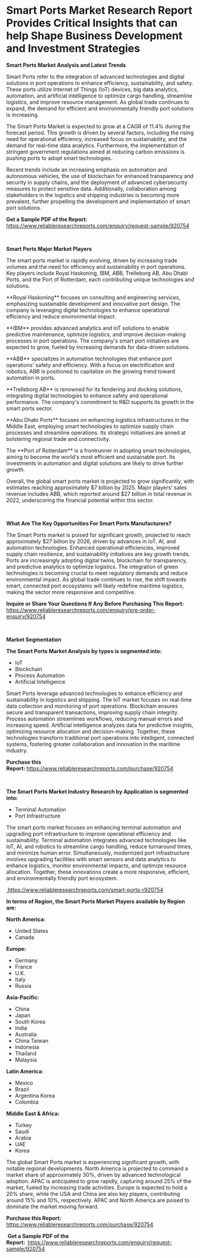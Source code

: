 <p><h1>Smart Ports Market Research Report Provides Critical Insights that can help Shape Business Development and Investment Strategies</h1></p><p><strong>Smart Ports Market Analysis and Latest Trends</strong></p>
<p><p>Smart Ports refer to the integration of advanced technologies and digital solutions in port operations to enhance efficiency, sustainability, and safety. These ports utilize Internet of Things (IoT) devices, big data analytics, automation, and artificial intelligence to optimize cargo handling, streamline logistics, and improve resource management. As global trade continues to expand, the demand for efficient and environmentally friendly port solutions is increasing.</p><p>The Smart Ports Market is expected to grow at a CAGR of 11.4% during the forecast period. This growth is driven by several factors, including the rising need for operational efficiency, increased focus on sustainability, and the demand for real-time data analytics. Furthermore, the implementation of stringent government regulations aimed at reducing carbon emissions is pushing ports to adopt smart technologies.</p><p>Recent trends include an increasing emphasis on automation and autonomous vehicles, the use of blockchain for enhanced transparency and security in supply chains, and the deployment of advanced cybersecurity measures to protect sensitive data. Additionally, collaboration among stakeholders in the logistics and shipping industries is becoming more prevalent, further propelling the development and implementation of smart port solutions.</p></p>
<p><strong>Get a Sample PDF of the Report:&nbsp;</strong> <a href="https://www.reliableresearchreports.com/enquiry/request-sample/920754?utm_campaign=3068&utm_medium=2&utm_source=Github&utm_content=ia&utm_term=18042025&utm_id=smart-ports">https://www.reliableresearchreports.com/enquiry/request-sample/920754</a></p>
<p>&nbsp;</p>
<p><strong>Smart Ports Major Market Players</strong></p>
<p><p>The smart ports market is rapidly evolving, driven by increasing trade volumes and the need for efficiency and sustainability in port operations. Key players include Royal Haskoning, IBM, ABB, Trelleborg AB, Abu Dhabi Ports, and the Port of Rotterdam, each contributing unique technologies and solutions.</p><p>**Royal Haskoning** focuses on consulting and engineering services, emphasizing sustainable development and innovative port design. The company is leveraging digital technologies to enhance operational efficiency and reduce environmental impact.</p><p>**IBM** provides advanced analytics and IoT solutions to enable predictive maintenance, optimize logistics, and improve decision-making processes in port operations. The company's smart port initiatives are expected to grow, fueled by increasing demands for data-driven solutions.</p><p>**ABB** specializes in automation technologies that enhance port operations' safety and efficiency. With a focus on electrification and robotics, ABB is positioned to capitalize on the growing trend toward automation in ports.</p><p>**Trelleborg AB** is renowned for its fendering and docking solutions, integrating digital technologies to enhance safety and operational performance. The company's commitment to R&D supports its growth in the smart ports sector.</p><p>**Abu Dhabi Ports** focuses on enhancing logistics infrastructures in the Middle East, employing smart technologies to optimize supply chain processes and streamline operations. Its strategic initiatives are aimed at bolstering regional trade and connectivity.</p><p>The **Port of Rotterdam** is a frontrunner in adopting smart technologies, aiming to become the world's most efficient and sustainable port. Its investments in automation and digital solutions are likely to drive further growth.</p><p>Overall, the global smart ports market is projected to grow significantly, with estimates reaching approximately $7 billion by 2025. Major players' sales revenue includes ABB, which reported around $27 billion in total revenue in 2022, underscoring the financial potential within this sector.</p></p>
<p>&nbsp;</p>
<p><strong>What Are The Key Opportunities For Smart Ports Manufacturers?</strong></p>
<p><p>The Smart Ports market is poised for significant growth, projected to reach approximately $27 billion by 2026, driven by advances in IoT, AI, and automation technologies. Enhanced operational efficiencies, improved supply chain resilience, and sustainability initiatives are key growth trends. Ports are increasingly adopting digital twins, blockchain for transparency, and predictive analytics to optimize logistics. The integration of green technologies is becoming crucial to meet regulatory demands and reduce environmental impact. As global trade continues to rise, the shift towards smart, connected port ecosystems will likely redefine maritime logistics, making the sector more responsive and competitive.</p></p>
<p><strong>Inquire or Share Your Questions If Any Before Purchasing This Report:</strong> <a href="https://www.reliableresearchreports.com/enquiry/pre-order-enquiry/920754?utm_campaign=3068&utm_medium=2&utm_source=Github&utm_content=ia&utm_term=18042025&utm_id=smart-ports">https://www.reliableresearchreports.com/enquiry/pre-order-enquiry/920754</a></p>
<p>&nbsp;</p>
<p><strong>Market Segmentation</strong></p>
<p><strong>The Smart Ports Market Analysis by types is segmented into:</strong></p>
<p><ul><li>IoT</li><li>Blockchain</li><li>Process Automation</li><li>Artificial Intelligence</li></ul></p>
<p><p>Smart Ports leverage advanced technologies to enhance efficiency and sustainability in logistics and shipping. The IoT market focuses on real-time data collection and monitoring of port operations. Blockchain ensures secure and transparent transactions, improving supply chain integrity. Process automation streamlines workflows, reducing manual errors and increasing speed. Artificial intelligence analyzes data for predictive insights, optimizing resource allocation and decision-making. Together, these technologies transform traditional port operations into intelligent, connected systems, fostering greater collaboration and innovation in the maritime industry.</p></p>
<p><strong>Purchase this Report:&nbsp;</strong><a href="https://www.reliableresearchreports.com/purchase/920754?utm_campaign=3068&utm_medium=2&utm_source=Github&utm_content=ia&utm_term=18042025&utm_id=smart-ports">https://www.reliableresearchreports.com/purchase/920754</a></p>
<p>&nbsp;</p>
<p><strong>The Smart Ports Market Industry Research by Application is segmented into:</strong></p>
<p><ul><li>Terminal Automation</li><li>Port Infrastructure</li></ul></p>
<p><p>The smart ports market focuses on enhancing terminal automation and upgrading port infrastructure to improve operational efficiency and sustainability. Terminal automation integrates advanced technologies like IoT, AI, and robotics to streamline cargo handling, reduce turnaround times, and minimize human error. Simultaneously, modernized port infrastructure involves upgrading facilities with smart sensors and data analytics to enhance logistics, monitor environmental impacts, and optimize resource allocation. Together, these innovations create a more responsive, efficient, and environmentally friendly port ecosystem.</p></p>
<p><a href="https://www.reliableresearchreports.com/smart-ports-r920754?utm_campaign=3068&utm_medium=2&utm_source=Github&utm_content=ia&utm_term=18042025&utm_id=smart-ports">&nbsp;https://www.reliableresearchreports.com/smart-ports-r920754</a></p>
<p><strong>In terms of Region, the Smart Ports Market Players available by Region are:</strong></p>
<p>
    <p> <strong> North America: </strong>
        <ul>
            <li>United States</li>
            <li>Canada</li>
        </ul>
        </p> 
    <p> <strong> Europe: </strong>
        <ul>
            <li>Germany</li>
            <li>France</li>
            <li>U.K.</li>
            <li>Italy</li>
            <li>Russia</li>
        </ul>
        </p> 
    <p> <strong> Asia-Pacific: </strong>
        <ul>
            <li>China</li>
            <li>Japan</li>
            <li>South Korea</li>
            <li>India</li>
            <li>Australia</li>
            <li>China Taiwan</li>
            <li>Indonesia</li>
            <li>Thailand</li>
            <li>Malaysia</li>
        </ul>
        </p> 
    <p> <strong> Latin America: </strong>
        <ul>
            <li>Mexico</li>
            <li>Brazil</li>
            <li>Argentina Korea</li>
            <li>Colombia</li>
        </ul>
        </p> 
    <p> <strong> Middle East & Africa: </strong>
        <ul>
            <li>Turkey</li>
            <li>Saudi</li>
            <li>Arabia</li>
            <li>UAE</li>
            <li>Korea</li>
        </ul>
    </p>
    </p>
<p><p>The global Smart Ports market is experiencing significant growth, with notable regional developments. North America is projected to command a market share of approximately 30%, driven by advanced technological adoption. APAC is anticipated to grow rapidly, capturing around 25% of the market, fueled by increasing trade activities. Europe is expected to hold a 20% share, while the USA and China are also key players, contributing around 15% and 10%, respectively. APAC and North America are poised to dominate the market moving forward.</p></p>
<p><strong>Purchase this Report: </strong><a href="https://www.reliableresearchreports.com/purchase/920754?utm_campaign=3068&utm_medium=2&utm_source=Github&utm_content=ia&utm_term=18042025&utm_id=smart-ports">https://www.reliableresearchreports.com/purchase/920754</a></p>
<p>&nbsp;<strong>Get a Sample PDF of the Report:&nbsp;&nbsp;</strong><a href="https://www.reliableresearchreports.com/enquiry/request-sample/920754?utm_campaign=3068&utm_medium=2&utm_source=Github&utm_content=ia&utm_term=18042025&utm_id=smart-ports">https://www.reliableresearchreports.com/enquiry/request-sample/920754</a></p>
<p><strong></strong></p>
<p><p></p><p></p><p></p></p>